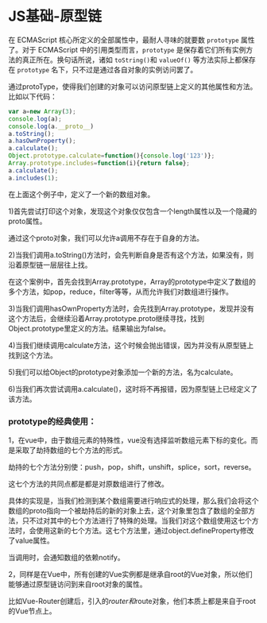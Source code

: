 # JS基础-原型链

在 ECMAScript 核心所定义的全部属性中，最耐人寻味的就要数 `prototype` 属性了。对于 ECMAScript 中的引用类型而言，`prototype` 是保存着它们所有实例方法的真正所在。换句话所说，诸如 `toString()`和 `valueOf()` 等方法实际上都保存在 `prototype` 名下，只不过是通过各自对象的实例访问罢了。

通过protoType，使得我们创建的对象可以访问原型链上定义的其他属性和方法。比如以下代码：

```javascript
var a=new Array(3);
console.log(a);
console.log(a.__proto__)
a.toString();
a.hasOwnProperty();
a.calculate();
Object.prototype.calculate=function(){console.log('123')};
Array.prototype.includes=function(i){return false};
a.calculate();
a.includes(1);
```

在上面这个例子中，定义了一个新的数组对象。

1)首先尝试打印这个对象，发现这个对象仅仅包含一个length属性以及一个隐藏的proto属性。

通过这个proto对象，我们可以允许a调用不存在于自身的方法。

2)当我们调用a.toString()方法时，会先判断自身是否有这个方法，如果没有，则沿着原型链一层层往上找。

在这个案例中，首先会找到Array.prototype，Array的prototype中定义了数组的多个方法，如pop，reduce，filter等等，从而允许我们对数组进行操作。

3)当我们调用hasOwnProperty方法时，会先找到Array.prototype，发现并没有这个方法后，会继续沿着Array.prototype.proto继续寻找，找到Object.prototype里定义的方法。结果输出为false。

4)当我们继续调用calculate方法，这个时候会抛出错误，因为并没有从原型链上找到这个方法。

5)我们可以给Object的prototype对象添加一个新的方法，名为calculate。

6)当我们再次尝试调用a.calculate()，这时将不再报错，因为原型链上已经定义了该方法。





### prototype的经典使用：

1，在vue中，由于数组元素的特殊性，vue没有选择监听数组元素下标的变化。而是采取了劫持数组的七个方法的形式。

劫持的七个方法分别使：push，pop，shift，unshift，splice，sort，reverse。

这七个方法的共同点都是都是对原数组进行了修改。

具体的实现是，当我们检测到某个数组需要进行响应式的处理，那么我们会将这个数组的proto指向一个被劫持后的新的对象上去，这个对象里包含了数组的全部方法，只不过对其中的七个方法进行了特殊的处理。当我们对这个数组使用这七个方法时，会使用这新的七个方法。这七个方法里，通过object.defineProperty修改了value属性。

当调用时，会通知数组的依赖notify。



2，同样是在Vue中，所有创建的Vue实例都是继承自root的Vue对象，所以他们能够通过原型链访问到来自root对象的属性。

比如Vue-Router创建后，引入的$router和$route对象，他们本质上都是来自于root 的Vue节点上。

